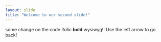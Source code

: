 ```yaml
---
layout: slide
title: "Welcome to our second slide!"
---
```

some change on the code *italic* **bold** wysiwyg!!
Use the left arrow to go back!
